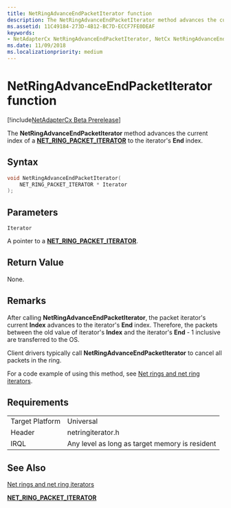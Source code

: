 ```yaml
---
title: NetRingAdvanceEndPacketIterator function
description: The NetRingAdvanceEndPacketIterator method advances the current index of a NET_RING_PACKET_ITERATOR to the iterator's End index.
ms.assetid: 11C49184-273D-4B12-BC7D-ECCF7FE0DEAF
keywords:
- NetAdapterCx NetRingAdvanceEndPacketIterator, NetCx NetRingAdvanceEndPacketIterator
ms.date: 11/09/2018
ms.localizationpriority: medium
---
```


# NetRingAdvanceEndPacketIterator function

[!include[NetAdapterCx Beta Prerelease](../netcx-beta-prerelease.md)]

The **NetRingAdvanceEndPacketIterator** method advances the current index of a [**NET_RING_PACKET_ITERATOR**](net-ring-packet-iterator.md) to the iterator's **End** index.

## Syntax

```cpp
void NetRingAdvanceEndPacketIterator(
    NET_RING_PACKET_ITERATOR * Iterator
);
```

## Parameters

`Iterator`

A pointer to a [**NET_RING_PACKET_ITERATOR**](net-ring-packet-iterator.md).

## Return Value

None.

## Remarks

After calling **NetRingAdvanceEndPacketIterator**, the packet iterator's current **Index** advances to the iterator's **End** index. Therefore, the packets between the old value of iterator's **Index** and the iterator's **End** - 1 inclusive are transferred to the OS.

Client drivers typically call **NetRingAdvanceEndPacketIterator** to cancel all packets in the ring.

For a code example of using this method, see [Net rings and net ring iterators](net-rings-and-net-ring-iterators.md).

## Requirements

|  |  |
| --- | --- |
| Target Platform | Universal |
| Header | netringiterator.h |
| IRQL | Any level as long as target memory is resident |

## See Also

[Net rings and net ring iterators](net-rings-and-net-ring-iterators.md)

[**NET_RING_PACKET_ITERATOR**](net-ring-packet-iterator.md)